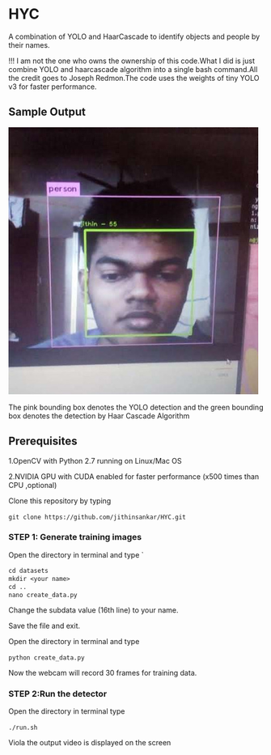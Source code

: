 # HYC
A combination of YOLO and HaarCascade to identify objects and people by their names.

!!! I am not the one who owns the ownership of this code.What I did is just combine YOLO and haarcascade algorithm into a single bash command.All the credit goes to Joseph Redmon.The code uses the weights of tiny YOLO v3 for faster performance.

## Sample Output
![Sample](/335419.jpg)

The pink bounding box denotes the YOLO detection and the green bounding box denotes the detection by Haar Cascade Algorithm

## Prerequisites
1.OpenCV with Python 2.7 running on Linux/Mac OS

2.NVIDIA GPU with CUDA enabled for faster performance (x500 times than CPU ,optional)

Clone this repository by typing 

`git clone https://github.com/jithinsankar/HYC.git`


### STEP 1: Generate training images
 Open the directory in terminal and type `
 ```
 cd datasets
 mkdir <your name>
 cd ..
 nano create_data.py
 
 ```
 Change the subdata value (16th line) to your name.
 
 Save the file and exit.
 
 Open the directory in terminal and type
 
 `python create_data.py`
 
 Now the webcam will record 30 frames for training data.
 
 ### STEP 2:Run the detector
 Open the directory in terminal type
 
 `./run.sh`
 
 Viola the output video is displayed on the screen
 
 
 
